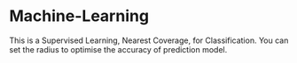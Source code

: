 # Machine-Learning

This is a Supervised Learning, Nearest Coverage, for Classification.
You can set the radius to optimise the accuracy of prediction model.
